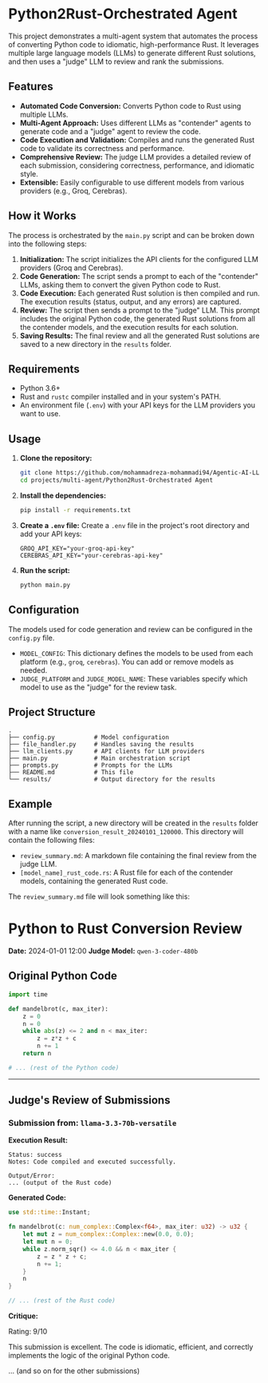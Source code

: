 # Python2Rust-Orchestrated Agent

This project demonstrates a multi-agent system that automates the process of converting Python code to idiomatic, high-performance Rust. It leverages multiple large language models (LLMs) to generate different Rust solutions, and then uses a "judge" LLM to review and rank the submissions.

## Features

- **Automated Code Conversion:** Converts Python code to Rust using multiple LLMs.
- **Multi-Agent Approach:** Uses different LLMs as "contender" agents to generate code and a "judge" agent to review the code.
- **Code Execution and Validation:** Compiles and runs the generated Rust code to validate its correctness and performance.
- **Comprehensive Review:** The judge LLM provides a detailed review of each submission, considering correctness, performance, and idiomatic style.
- **Extensible:** Easily configurable to use different models from various providers (e.g., Groq, Cerebras).

## How it Works

The process is orchestrated by the `main.py` script and can be broken down into the following steps:

1.  **Initialization:** The script initializes the API clients for the configured LLM providers (Groq and Cerebras).
2.  **Code Generation:** The script sends a prompt to each of the "contender" LLMs, asking them to convert the given Python code to Rust.
3.  **Code Execution:** Each generated Rust solution is then compiled and run. The execution results (status, output, and any errors) are captured.
4.  **Review:** The script then sends a prompt to the "judge" LLM. This prompt includes the original Python code, the generated Rust solutions from all the contender models, and the execution results for each solution.
5.  **Saving Results:** The final review and all the generated Rust solutions are saved to a new directory in the `results` folder.

## Requirements

- Python 3.6+
- Rust and `rustc` compiler installed and in your system's PATH.
- An environment file (`.env`) with your API keys for the LLM providers you want to use.

## Usage

1.  **Clone the repository:**
    ```bash
    git clone https://github.com/mohammadreza-mohammadi94/Agentic-AI-LLM-Apps.git
    cd projects/multi-agent/Python2Rust-Orchestrated Agent
    ```

2.  **Install the dependencies:**
    ```bash
    pip install -r requirements.txt
    ```

3.  **Create a `.env` file:**
    Create a `.env` file in the project's root directory and add your API keys:
    ```
    GROQ_API_KEY="your-groq-api-key"
    CEREBRAS_API_KEY="your-cerebras-api-key"
    ```

4.  **Run the script:**
    ```bash
    python main.py
    ```

## Configuration

The models used for code generation and review can be configured in the `config.py` file.

-   `MODEL_CONFIG`: This dictionary defines the models to be used from each platform (e.g., `groq`, `cerebras`). You can add or remove models as needed.
-   `JUDGE_PLATFORM` and `JUDGE_MODEL_NAME`: These variables specify which model to use as the "judge" for the review task.

## Project Structure

```
.
├── config.py           # Model configuration
├── file_handler.py     # Handles saving the results
├── llm_clients.py      # API clients for LLM providers
├── main.py             # Main orchestration script
├── prompts.py          # Prompts for the LLMs
├── README.md           # This file
└── results/            # Output directory for the results
```

## Example

After running the script, a new directory will be created in the `results` folder with a name like `conversion_result_20240101_120000`. This directory will contain the following files:

-   `review_summary.md`: A markdown file containing the final review from the judge LLM.
-   `[model_name]_rust_code.rs`: A Rust file for each of the contender models, containing the generated Rust code.

The `review_summary.md` file will look something like this:

# Python to Rust Conversion Review

**Date:** 2024-01-01 12:00
**Judge Model:** `qwen-3-coder-480b`

## Original Python Code

```python
import time

def mandelbrot(c, max_iter):
    z = 0
    n = 0
    while abs(z) <= 2 and n < max_iter:
        z = z*z + c
        n += 1
    return n

# ... (rest of the Python code)
```

---

## Judge's Review of Submissions

### Submission from: `llama-3.3-70b-versatile`

**Execution Result:**
```
Status: success
Notes: Code compiled and executed successfully.

Output/Error:
... (output of the Rust code)
```

**Generated Code:**
```rust
use std::time::Instant;

fn mandelbrot(c: num_complex::Complex<f64>, max_iter: u32) -> u32 {
    let mut z = num_complex::Complex::new(0.0, 0.0);
    let mut n = 0;
    while z.norm_sqr() <= 4.0 && n < max_iter {
        z = z * z + c;
        n += 1;
    }
    n
}

// ... (rest of the Rust code)
```

**Critique:**

Rating: 9/10

This submission is excellent. The code is idiomatic, efficient, and correctly implements the logic of the original Python code.

... (and so on for the other submissions)
